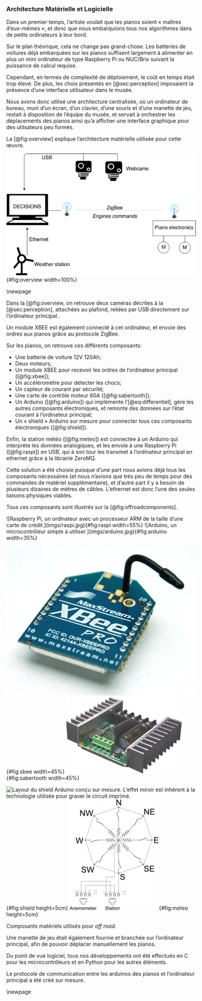 ### Architecture Matérielle et Logicielle

Dans un premier temps, l’artiste voulait que les pianos soient « maîtres d’eux-mêmes », et donc que nous embarquions
tous nos algorithmes dans de petits ordinateurs à leur bord.

Sur le plan théorique, cela ne change pas grand-chose. Les batteries de voitures déjà embarquées sur les pianos
suffisent largement à alimenter en plus un mini ordinateur de type Raspberry Pi ou NUC/Brix suivant la puissance de
calcul requise.

Cependant, en termes de complexité de déploiement, le coût en temps était trop élevé. De plus, les choix présentés en
[@sec:perception] imposaient la présence d’une interface utilisateur dans le musée.

Nous avons donc utilisé une architecture centralisée, où un ordinateur de bureau, muni d’un écran, d’un clavier, d’une
souris et d’une manette de jeu, restait à disposition de l’équipe du musée, et servait à orchestrer les déplacements
des pianos ainsi qu’a afficher une interface graphique pour des utilsateurs peu formés.

La [@fig:overview] explique l’architecture matérielle utilisée pour cette œuvre.

![Architecture matérielle de l’œuvre *off road*.](imgs/overview.png){#fig:overview width=100%}

\newpage

Dans la [@fig:overview, on retrouve deux caméras décrites à la [@sec:perception], attachées au plafond, reliées par USB
directement sur l’ordinateur principal..

Un module XBEE est également connecté à cet ordinateur, et envoie des ordres aux pianos grâce au protocole ZigBee.

Sur les pianos, on retrouve ces différents composants:

* Une batterie de voiture 12V 120Ah;
* Deux moteurs;
* Un module XBEE pour recevoir les ordres de l’ordinateur principal ([@fig:xbee]);
* Un accéléromètre pour détecter les chocs;
* Un capteur de courant par sécurité;
* Une carte de contrôle moteur 60A ([@fig:sabertooth]);
* Un Arduino ([@fig:arduino]) qui implémente l’[@eq:differentiel], gère les autres composants électroniques, et remonte
  des données sur l’état courant à l’ordinateur principal;
* Un « shield » Arduino sur mesure pour connecter tous ces composants électroniques ([@fig:shield]).

Enfin, la station météo ([@fig:meteo]) est connectée à un Arduino qui interprète les données analogiques, et les envoie
à une Raspberry Pi ([@fig:raspi]) en USB, qui à son tour les transmet à l’ordinateur principal en ethernet grâce à la
librairie ZeroMQ.

Cette solution a été choisie puisque d’une part nous avions déjà tous les composants nécessaires (et nous n’avions que
très peu de temps pour des commandes de matériel supplémentaire), et d’autre part il y a besoin de plusieurs dizaines
de mètres de câbles. L’ethernet est donc l’une des seules liaisons physiques viables.

Tous ces composants sont illustrés sur la [@fig:offroadcomponents].

<div id="fig:offroadcomponents">
![Raspberry Pi, un ordinateur avec un processeur ARM de la taille d’une carte de crédit.](imgs/raspi.jpg){#fig:raspi
width=55%}
![Arduino, un microcontrôleur simple à utiliser.](imgs/arduino.jpg){#fig:arduino width=35%}

![Module XBEE, pour transmettre des données sans fil selon le protocole ZigBee.](imgs/xbee.jpg){#fig:xbee width=45%}
![Carte de contrôle moteurs.](imgs/sabertooth.png){#fig:sabertooth width=45%}

![Layout du shield Arduino conçu sur mesure. L’effet miroir est inhérent à la technologie utilisée pour graver le
circuit imprimé.](imgs/kennim.png){#fig:shield height=5cm}
![Schéma électrique de la girouette et de l’anémomètre utilisés.](imgs/analog.png){#fig:meteo height=5cm}

Composants matériels utilisés pour *off road*.
</div>

Une manette de jeu était également fournie et branchée sur l’ordinateur principal, afin de pouvoir déplacer
manuellement les pianos.

Du point de vue logiciel, tous nos développements ont été effectués en C pour les microcontrôleurs et en Python pour
les autres éléments.

Le protocole de communication entre les arduinos des pianos et l’ordinateur principal a été créé sur mesure.

\newpage

